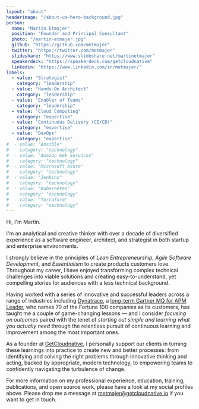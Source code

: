 ```yaml
---
layout: "about"
headerimage: "/about-us-hero-background.jpg"
person: 
  name: "Martin Etmajer"
  position: "Founder and Principal Consultant"
  photo: "/martin-etmajer.jpg"
  github: "https://github.com/metmajer"
  twitter: "https://twitter.com/metmajer"
  slideshare: "https://www.slideshare.net/martinetmajer"
  speakerdeck: "https://speakerdeck.com/getcloudnative"
  linkedin: "https://www.linkedin.com/in/metmajer/"
labels:
  - value: "Strategist"
    category: "leadership"
  - value: "Hands-On Architect"
    category: "leadership"
  - value: "Enabler of Teams"
    category: "leadership"
  - value: "Cloud Computing"
    category: "expertise"
  - value: "Continuous Delivery (CI/CD)"
    category: "expertise"
  - value: "DevOps"
    category: "expertise"
#  - value: "Ansible"
#    category: "technology"
#  - value: "Amazon Web Services"
#    category: "technology"
#  - value: "Microsoft Azure"
#    category: "technology"
#  - value: "Jenkins"
#    category: "technology"
#  - value: "Kubernetes"
#    category: "technology"
#  - value: "Terraform"
#    category: "technology"
---
```


Hi, I'm Martin.

I'm an analytical and creative thinker with over a decade of diversified experience as a software engineer, architect, and strategist in both startup and enterprise environments. 

I strongly believe in the principles of *Lean Entrepreneurship*, *Agile Software Development*, and *Essentialism* to create products customers love. Throughout my career, I have enjoyed transforming complex technical challenges into viable solutions and creating easy-to-understand, yet compelling stories for audiences with a less technical background.

Having worked with a series of innovative and successful leaders across a range of industries including <a href="https://dynatrace.com">Dynatrace</a>, a <a href="https://www.dynatrace.com/gartner-magic-quadrant-application-performance-monitoring-suites/">long-term Gartner MQ for APM Leader</a>, who names 70 of the Fortune 100 companies as its customers, has taught me a couple of game-changing lessons — and I consider <em>focusing on outcomes</em> paired with the tenet of <em>starting out simple and learning what you actually need</em> through the relentless pursuit of continuous learning and improvement among the most important ones.

As a founder at <a href="https://getcloudnative.io">GetCloudnative</a>, I personally support our clients in turning these learnings into practice to create new and better processes: from identifying and solving the right problems through innovative thinking and acting, backed by appropriate, modern technology, to empowering teams to confidently navigating the turbulence of change.

For more information on my professional experience, education, training, publications, and open source work, please have a look at my social profiles above. Please drop me a message at <a href="mailto:metmajer@getcloudnative.io">metmajer@getcloudnative.io</a> if you want to get in touch.
